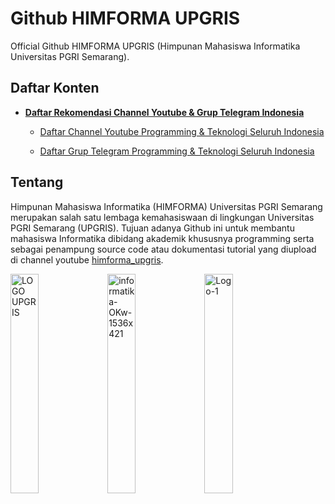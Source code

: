 # Github HIMFORMA UPGRIS

Official Github HIMFORMA UPGRIS (Himpunan Mahasiswa Informatika Universitas PGRI Semarang).

## Daftar Konten

- [**Daftar Rekomendasi Channel Youtube & Grup Telegram Indonesia**](https://github.com/himforma/konten/tree/main/Daftar%20Rekomendasi%20Channel%20Youtube%20%26%20Grup%20Telegram%20Indonesia)

  - [Daftar Channel Youtube Programming & Teknologi Seluruh Indonesia](https://github.com/himforma/konten/tree/main/Daftar%20Rekomendasi%20Channel%20Youtube%20%26%20Grup%20Telegram%20Indonesia/channel-youtube-programming-dan-teknologi-indonesia)

  - [Daftar Grup Telegram Programming & Teknologi Seluruh Indonesia](https://github.com/himforma/konten/tree/main/Daftar%20Rekomendasi%20Channel%20Youtube%20%26%20Grup%20Telegram%20Indonesia/List-All-Programming-Telegram-Group)
  
## Tentang

Himpunan Mahasiswa Informatika (HIMFORMA) Universitas PGRI Semarang merupakan salah satu lembaga kemahasiswaan di lingkungan Universitas PGRI Semarang (UPGRIS). Tujuan adanya Github ini untuk membantu mahasiswa Informatika dibidang akademik khususnya programming serta sebagai penampung source code atau dokumentasi tutorial yang diupload di channel youtube [himforma_upgris](https://www.youtube.com/channel/UCxnZ7xtTv4G3y1vLF-2pWbA).

<img src="https://user-images.githubusercontent.com/99253129/211152200-55e0c548-5e9d-4fd9-be79-0676e18540fe.png" alt="LOGO UPGRIS" width="30%"/>

<img src="https://user-images.githubusercontent.com/99253129/187105526-05d620a8-393e-467e-9198-c1d6e9e6559f.png" alt="informatika-OKw-1536x421" width="30%"/>

<img src="https://user-images.githubusercontent.com/99253129/211152120-114b625b-19a6-4ecb-9554-9d5a95c27185.png" alt="Logo-1" width="30%"/>

